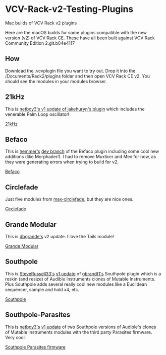 # VCV-Rack-v2-Testing-Plugins
Mac builds of VCV Rack v2 plugins

Here are the macOS builds for some plugins compatible with the new version (v2) of VCV Rack CE.
These have all been built against VCV Rack Community Edition 2.git.b04e4117

## How

Download the .vcvplugin file you want to try out. Drop it into the /Documents/Rack2/plugins folder and then open VCV Rack CE v2.
You should see the modules in your modules browser.

## 21kHz
This is [netboy3's v1 update of jakehuryn's plugin](https://github.com/netboy3/21kHz-rack-plugins) which includes the venerable Palm Loop oscillator!

[21kHz](https://github.com/flyingLowSounds/VCV-Rack-v2-Testing-Plugins/blob/main/21kHz-2.0.0-mac.vcvplugin)

## Befaco
This is [hemmer's](https://github.com/hemmer) [dev branch](https://github.com/hemmer/Befaco) of the Befaco plugin including some cool new additions (like Morphader!).
I had to remove Muxlicer and Mex for now, as they were generating errors when trying to build for v2.

[Befaco](https://github.com/flyingLowSounds/VCV-Rack-v2-Testing-Plugins/blob/main/Befaco-2.0.0-mac.vcvplugin)

## Circlefade
Just five modules from [max-circlefade](https://github.com/max-circlefade/Circlefade), but they are nice ones.

[Circlefade](https://github.com/flyingLowSounds/VCV-Rack-v2-Testing-Plugins/blob/main/Circlefade-2.0.0-mac.vcvplugin)

## Grande Modular
This is [dbgrande's](https://github.com/dbgrande/GrandeModular/tree/v2) v2 update. I love the Tails module!

[Grande Modular](https://github.com/flyingLowSounds/VCV-Rack-v2-Testing-Plugins/blob/main/GrandeModular-2.0.0-mac.vcvplugin)

## Southpole
This is [SteveRussell33's](https://github.com/SteveRussell33) [v1 update](https://github.com/SteveRussell33/southpole-vcvrack) of [gbrandt1's](https://github.com/gbrandt1/southpole-vcvrack) Southpole plugin which is a reskin (and resize) of Audible Instruments clones of Mutable Instruments. Plus Southpole adds several really cool new modules like a Euclidean sequencer, sample and hold x4, etc.

[Southpole](https://github.com/flyingLowSounds/VCV-Rack-v2-Testing-Plugins/blob/main/southpole-2.0.0-mac.vcvplugin)

## Southpole-Parasites
This is [netboy3's](https://github.com/netboy3) [v1 update](https://github.com/netboy3/southpole-vcvrack-plugins/tree/v1-parasites) of two Southpole versions of Audible's clones of Mutable Instruments modules with the third party Parasites firmware. Very cool.

[Southpole Parasites firmware](https://github.com/flyingLowSounds/VCV-Rack-v2-Testing-Plugins/blob/main/Southpole-parasites-2.0.0-mac.vcvplugin)
